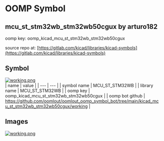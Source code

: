 # OOMP Symbol  
## mcu_st_stm32wb_stm32wb50cgux  by arturo182  
  
oomp key: oomp_kicad_mcu_st_stm32wb_stm32wb50cgux  
  
source repo at: [https://gitlab.com/kicad/libraries/kicad-symbols](https://gitlab.com/kicad/libraries/kicad-symbols)  
## Symbol  
  
[![working.png](working_600.png)](working.png)  
| name | value | 
| --- | --- | 
| symbol name | MCU_ST_STM32WB | 
| library name | MCU_ST_STM32WB | 
| oomp key | oomp_kicad_mcu_st_stm32wb_stm32wb50cgux | 
| oomp bot github | https://github.com/oomlout/oomlout_oomp_symbol_bot/tree/main/kicad_mcu_st_stm32wb_stm32wb50cgux/working | 
## Images  
  
[![working.png](working_140.png)](working.png)  
